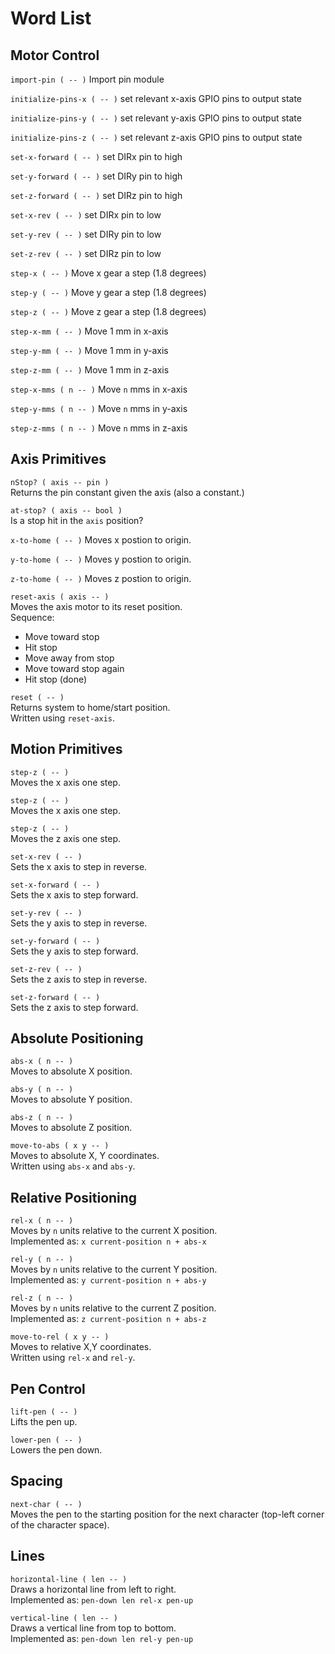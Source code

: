 # Word List

## Motor Control
`import-pin ( -- )`
Import pin module

`initialize-pins-x ( -- )`
set relevant x-axis GPIO pins to output state

`initialize-pins-y ( -- )`
set relevant y-axis GPIO pins to output state

`initialize-pins-z ( -- )`
set relevant z-axis GPIO pins to output state

`set-x-forward ( -- )`
set DIRx pin to high

`set-y-forward ( -- )`
set DIRy pin to high

`set-z-forward ( -- )`
set DIRz pin to high

`set-x-rev ( -- )`
set DIRx pin to low

`set-y-rev ( -- )`
set DIRy pin to low

`set-z-rev ( -- )`
set DIRz pin to low

`step-x ( -- )`
Move x gear a step (1.8 degrees)

`step-y ( -- )`
Move y gear a step (1.8 degrees)

`step-z ( -- )`
Move z gear a step (1.8 degrees)

`step-x-mm ( -- )`
Move 1 mm in x-axis 

`step-y-mm ( -- )`
Move 1 mm in y-axis

`step-z-mm ( -- )`
Move 1 mm in z-axis 

`step-x-mms ( n -- )`
Move `n` mms in x-axis

`step-y-mms ( n -- )`
Move `n` mms in y-axis

`step-z-mms ( n -- )`
Move `n` mms in z-axis

## Axis Primitives

`nStop? ( axis -- pin )`  
Returns the pin constant given the axis (also a constant.)

`at-stop? ( axis -- bool )`  
Is a stop hit in the `axis` position?

<!-- `current-pos ( axis -- n )`  <!--! Currently not in use
Returns the current position of the given `axis`. -->

`x-to-home ( -- )`
Moves x postion to origin.

`y-to-home ( -- )`
Moves y postion to origin.

`z-to-home ( -- )`
Moves z postion to origin.

`reset-axis ( axis -- )`  
Moves the axis motor to its reset position.  
Sequence:  
- Move toward stop  
- Hit stop  
- Move away from stop  
- Move toward stop again  
- Hit stop (done)

`reset ( -- )`  
Returns system to home/start position.  
Written using `reset-axis`.

## Motion Primitives

`step-z ( -- )`   
Moves the x axis one step.

`step-z ( -- )`   
Moves the x axis one step.

`step-z ( -- )`   
Moves the z axis one step.

`set-x-rev ( -- )`   
Sets the x axis to step in reverse.

`set-x-forward ( -- )`   
Sets the x axis to step forward.

`set-y-rev ( -- )`   
Sets the y axis to step in reverse.

`set-y-forward ( -- )`   
Sets the y axis to step forward.

`set-z-rev ( -- )`   
Sets the z axis to step in reverse.

`set-z-forward ( -- )`   
Sets the z axis to step forward.

## Absolute Positioning

`abs-x ( n -- )`  
Moves to absolute X position.

`abs-y ( n -- )`  
Moves to absolute Y position.

`abs-z ( n -- )`  
Moves to absolute Z position.

`move-to-abs ( x y -- )`  
Moves to absolute X, Y coordinates.  
Written using `abs-x` and `abs-y`.

## Relative Positioning

`rel-x ( n -- )`  
Moves by `n` units relative to the current X position.  
Implemented as: `x current-position n + abs-x`

`rel-y ( n -- )`  
Moves by `n` units relative to the current Y position.  
Implemented as: `y current-position n + abs-y`

`rel-z ( n -- )`  
Moves by `n` units relative to the current Z position.  
Implemented as: `z current-position n + abs-z`

`move-to-rel ( x y -- )`  
Moves to relative X,Y coordinates.  
Written using `rel-x` and `rel-y`.

## Pen Control

`lift-pen ( -- )`  
Lifts the pen up.

`lower-pen ( -- )`  
Lowers the pen down.

## Spacing

`next-char ( -- )`  
Moves the pen to the starting position for the next character (top-left corner of the character space).

## Lines
`horizontal-line ( len -- )`  
Draws a horizontal line from left to right.  
Implemented as: `pen-down len rel-x pen-up`

`vertical-line ( len -- )`  
Draws a vertical line from top to bottom.  
Implemented as: `pen-down len rel-y pen-up`
